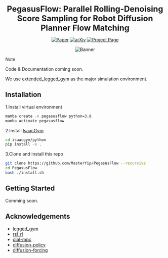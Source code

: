 <div align="center">

  <h1 style="margin: 0; font-size: 1.8em;">
      <!-- <img src="./assets/logo_white.png" alt="Logo" width="60" style="vertical-align: middle; margin-right: 10px;"> -->
      PegasusFlow: Parallel Rolling-Denoising Score Sampling for Robot Diffusion Planner Flow Matching
  </h1>

[![Paper](https://img.shields.io/badge/paper-A42C25?style=for-the-badge&logo=arxiv&logoColor=white)](https://arxiv.org/pdf/2509.08435)
[![arXiv](https://img.shields.io/badge/arXiv-A42C25?style=for-the-badge&logo=arxiv&logoColor=white&color=blue)](https://arxiv.org/abs/2509.08435)
[![Project Page](https://img.shields.io/badge/Project_Page-00CED1?style=for-the-badge&logo=web&logoColor=white)](https://masteryip.github.io/pegasusflow.github.io/)

![Banner](doc/Banner.svg)

</div>

> [!NOTE]
> Code & Documentation coming soon.
>
> We use [extended_legged_gym](https://github.com/MasterYip/extended_legged_gym) as the major simulation environment.

## Installation

1.Install virtual environment

```bash
mamba create -n pegasusflow python=3.8
mamba activate pegasusflow
```

2.Install [IsaacGym](https://developer.nvidia.com/isaac-gym/download)

```bash
cd isaacgym/python
pip install -e .
```

3.Clone and install this repo

```bash
git clone https://github.com/MasterYip/PegasusFlow --recursive
cd PegasusFlow
bash ./install.sh
```

<!-- 4.Install python dependencies

```bash
pip install -r requirements.txt
``` -->

## Getting Started

Comming soon.

## Acknowledgements

- [legged_gym](https://github.com/leggedrobotics/legged_gym)
- [rsl_rl](https://github.com/leggedrobotics/rsl_rl)
- [dial-mpc](https://github.com/LeCAR-Lab/dial-mpc)
- [diffusion-policy](https://github.com/real-stanford/diffusion_policy)
- [diffusion-forcing](https://github.com/buoyancy99/diffusion-forcing)
